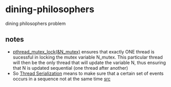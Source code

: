 # dining-philosophers
dining philosophers problem
## notes
- <ins>pthread_mutex_lock(&N_mutex)</ins> ensures that exactly ONE thread is sucessful in locking the mutex variable N_mutex.
This particular thread will then be the only thread that will update the variable N, thus ensuring that N is updated sequential (one thread after another)
- So <ins>Thread Serialization</ins> means to make sure that a certain set of events occurs in a sequence not at the same time [src](https://stackoverflow.com/questions/14654230/what-does-it-mean-by-thread-serialization-in-c#:~:text=So%20Thread%20Serialization%20means%20to,occur%20at%20the%20same%20time.)

